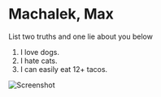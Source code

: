 # Machalek, Max
List two truths and one lie about you below

1. I love dogs.
2. I hate cats.
3. I can easily eat 12+ tacos.

 ![Screenshot](/proof/Screenshot_from_2018-01-23_21-23-20.png "screenshot")
